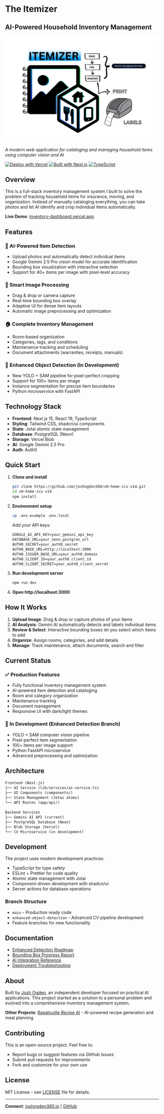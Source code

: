 # The Itemizer
## AI-Powered Household Inventory Management

![Itemizer Hero](./public/Itemizer-HERO-v1.png)

*A modern web application for cataloging and managing household items using computer vision and AI*

[![Deploy with Vercel](https://vercel.com/button)](https://vercel.com/new/clone?repository-url=https://github.com/joshogden360/v0-home-ics-v14)
[![Built with Next.js](https://img.shields.io/badge/Built%20with-Next.js-black?logo=next.js)](https://nextjs.org)
[![TypeScript](https://img.shields.io/badge/TypeScript-007ACC?logo=typescript&logoColor=white)](https://typescriptlang.org/)

## Overview

This is a full-stack inventory management system I built to solve the problem of tracking household items for insurance, moving, and organization. Instead of manually cataloging everything, you can take photos and let AI identify and crop individual items automatically.

**Live Demo**: [inventory-dashboard.vercel.app](https://v0-apartment-inventory-schema-git-main-joshogden360s-projects.vercel.app/)

## Features

### 🤖 AI-Powered Item Detection
- Upload photos and automatically detect individual items
- Google Gemini 2.5 Pro vision model for accurate identification
- Bounding box visualization with interactive selection
- Support for 40+ items per image with pixel-level accuracy

### 📸 Smart Image Processing
- Drag & drop or camera capture
- Real-time bounding box overlay
- Adaptive UI for dense item layouts
- Automatic image preprocessing and optimization

### 🏠 Complete Inventory Management
- Room-based organization
- Categories, tags, and conditions
- Maintenance tracking and scheduling
- Document attachments (warranties, receipts, manuals)

### 🔧 Enhanced Object Detection (In Development)
- New YOLO + SAM pipeline for pixel-perfect cropping
- Support for 100+ items per image
- Instance segmentation for precise item boundaries
- Python microservice with FastAPI

## Technology Stack

- **Frontend**: Next.js 15, React 19, TypeScript
- **Styling**: Tailwind CSS, shadcn/ui components
- **State**: Jotai atomic state management
- **Database**: PostgreSQL (Neon)
- **Storage**: Vercel Blob
- **AI**: Google Gemini 2.5 Pro
- **Auth**: Auth0

## Quick Start

1. **Clone and install**
   ```bash
   git clone https://github.com/joshogden360/v0-home-ics-v14.git
   cd v0-home-ics-v14
   npm install
   ```

2. **Environment setup**
   ```bash
   cp .env.example .env.local
   ```
   Add your API keys:
   ```env
   GOOGLE_AI_API_KEY=your_gemini_api_key
   DATABASE_URL=your_neon_postgres_url
   AUTH0_SECRET=your_auth0_secret
   AUTH0_BASE_URL=http://localhost:3000
   AUTH0_ISSUER_BASE_URL=your_auth0_domain
   AUTH0_CLIENT_ID=your_auth0_client_id
   AUTH0_CLIENT_SECRET=your_auth0_client_secret
   ```

3. **Run development server**
   ```bash
   npm run dev
   ```

4. **Open http://localhost:3000**

## How It Works

1. **Upload Image**: Drag & drop or capture photos of your items
2. **AI Analysis**: Gemini AI automatically detects and labels individual items
3. **Review & Select**: Interactive bounding boxes let you select which items to add
4. **Organize**: Assign rooms, categories, and add details
5. **Manage**: Track maintenance, attach documents, search and filter

## Current Status

### ✅ Production Features
- Fully functional inventory management system
- AI-powered item detection and cataloging
- Room and category organization
- Maintenance tracking
- Document management
- Responsive UI with dark/light themes

### 🚧 In Development (Enhanced Detection Branch)
- YOLO + SAM computer vision pipeline
- Pixel-perfect item segmentation
- 100+ items per image support
- Python FastAPI microservice
- Advanced preprocessing and optimization

## Architecture

```
Frontend (Next.js)
├── AI Service (lib/services/ai-service.ts)
├── UI Components (components/)
├── State Management (Jotai atoms)
└── API Routes (app/api/)

Backend Services
├── Gemini AI API (current)
├── PostgreSQL Database (Neon)
├── Blob Storage (Vercel)
└── CV Microservice (in development)
```

## Development

The project uses modern development practices:
- TypeScript for type safety
- ESLint + Prettier for code quality
- Atomic state management with Jotai
- Component-driven development with shadcn/ui
- Server actions for database operations

### Branch Structure
- `main` - Production ready code
- `enhanced-object-detection` - Advanced CV pipeline development
- Feature branches for new functionality

## Documentation

- [Enhanced Detection Roadmap](docs/ENHANCED_DETECTION_ROADMAP.md)
- [Bounding Box Progress Report](docs/BOUNDING_BOX_PROGRESS_REPORT.md)
- [AI Integration Reference](docs/AI_INTEGRATION_REFERENCE.md)
- [Deployment Troubleshooting](docs/DEPLOYMENT_TROUBLESHOOTING.md)

## About

Built by [Josh Ogden](https://www.joshogden360.io/), an independent developer focused on practical AI applications. This project started as a solution to a personal problem and evolved into a comprehensive inventory management system.

**Other Projects**: [Ragatouille Recipe AI](https://v0-ragatoullie-project-ppik3jtcp-joshogden360s-projects.vercel.app/) - AI-powered recipe generation and meal planning

## Contributing

This is an open-source project. Feel free to:
- Report bugs or suggest features via GitHub Issues
- Submit pull requests for improvements
- Fork and customize for your own use

## License

MIT License - see [LICENSE](LICENSE) file for details.

---

**Connect**: [joshogden360.io](https://www.joshogden360.io/) | [GitHub](https://github.com/joshogden360)

